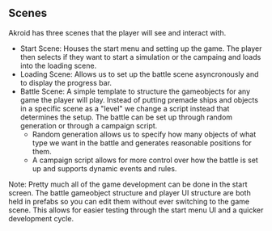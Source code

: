 ## Scenes
Akroid has three scenes that the player will see and interact with.

* Start Scene: Houses the start menu and setting up the game.
The player then selects if they want to start a simulation or the campaing and loads into the loading scene.
* Loading Scene: Allows us to set up the battle scene asyncronously and to display the progress bar.
* Battle Scene: A simple template to structure the gameobjects for any game the player will play.
Instead of putting premade ships and objects in a specific scene as a "level" we change a script instead that determines the setup.
The battle can be set up through random generation or through a campaign script.
  * Random generation allows us to specify how many objects of what type we want in the battle and generates reasonable positions for them.
  * A campaign script allows for more control over how the battle is set up and supports dynamic events and rules.

Note: Pretty much all of the game development can be done in the start screen.
The battle gameobject structure and player UI structure are both held in prefabs so you can edit them without ever switching to the game scene.
This allows for easier testing through the start menu UI and a quicker development cycle.

